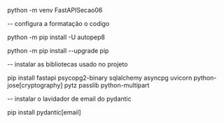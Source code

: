 python -m venv FastAPISecao06

-- configura a formatação o codigo

python -m pip  install -U autopep8

python -m pip install --upgrade pip

-- instalar as bibliotecas usado no projeto

pip install fastapi psycopg2-binary sqlalchemy  asyncpg uvicorn python-jose[cryptography] pytz passlib python-multipart

-- instalar o lavidador de email do pydantic 

pip install pydantic[email]
